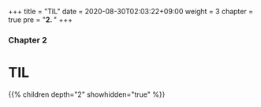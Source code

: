 +++
title = "TIL"
date = 2020-08-30T02:03:22+09:00
weight = 3
chapter = true
pre = "<b>2. </b>"
+++

### Chapter 2

# TIL
{{% children depth="2" showhidden="true" %}}